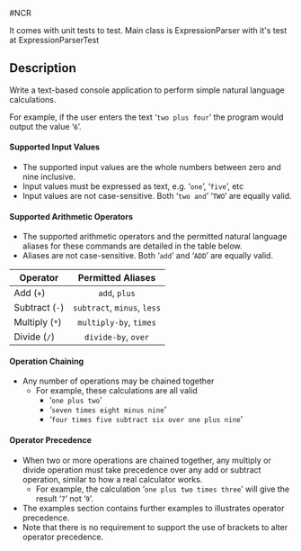 #NCR

It comes with unit tests to test.  Main class is ExpressionParser with it's test at ExpressionParserTest

## Description

Write a text-based console application to perform simple natural language calculations.

For example, if the user enters the text ‘```two plus four```’ the program would output the value ‘```6```’.

#### Supported Input Values

 - The supported input values are the whole numbers between zero and nine inclusive.
 - Input values must be expressed as text, e.g. ‘```one```’, ‘```five```’, etc
 - Input values are not case-sensitive. Both ‘```two and```’ ‘```TWO```’ are equally valid.

#### Supported Arithmetic Operators

 - The supported arithmetic operators and the permitted natural language aliases for these commands are detailed in the table below.
 - Aliases are not case-sensitive. Both ‘```add```’ and ‘```ADD```’ are equally valid.

| Operator            | Permitted Aliases     |
| ------------------- |:---------------------:|
| Add (```+```)       | ```add```, ```plus```             |
| Subtract (```-```)  | ```subtract```, ```minus```, ```less``` |
| Multiply (```*```)  | ```multiply-by```, ```times```    |
| Divide (```/```)    | ```divide-by```, ```over```       |


#### Operation Chaining
 
 - Any number of operations may be chained together
   - For example, these calculations are all valid
      - ‘```one plus two```’
      - ‘```seven times eight minus nine```’
      - ‘```four times five subtract six over one plus nine```’
 
#### Operator Precedence
 
 - When two or more operations are chained together, any multiply or divide operation must take precedence over any add or subtract operation, similar to how a real calculator works.
    - For example, the calculation ‘```one plus two times three```’ will give the result ‘```7```’ not ‘```9```’.
 - The examples section contains further examples to illustrates operator precedence.
 - Note that there is no requirement to support the use of brackets to alter operator precedence.
 